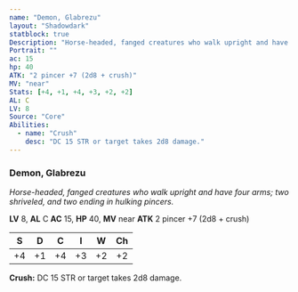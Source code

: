 ```yaml
---
name: "Demon, Glabrezu"
layout: "Shadowdark"
statblock: true
Description: "Horse-headed, fanged creatures who walk upright and have four arms; two shriveled, and two ending in hulking pincers."
Portrait: ""
ac: 15
hp: 40
ATK: "2 pincer +7 (2d8 + crush)"
MV: "near"
Stats: [+4, +1, +4, +3, +2, +2]
AL: C
LV: 8
Source: "Core"
Abilities:
  - name: "Crush"
    desc: "DC 15 STR or target takes 2d8 damage."
---
```


### Demon, Glabrezu

_Horse-headed, fanged creatures who walk upright and have four arms; two shriveled, and two ending in hulking pincers._

**LV** 8, **AL** C
**AC** 15, **HP** 40, **MV** near
**ATK** 2 pincer +7 (2d8 + crush)

|  S  |  D  |  C  |  I  |  W  |  Ch  |
|:---:|:---:|:---:|:---:|:---:|:----:|
| +4 | +1 | +4 | +3 | +2 | +2 |

**Crush:** DC 15 STR or target takes 2d8 damage.

